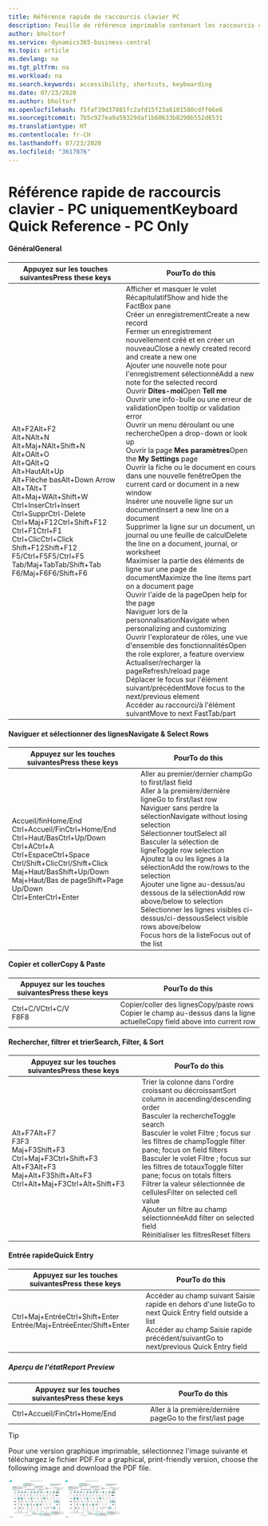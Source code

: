 ```yaml
---
title: Référence rapide de raccourcis clavier PC
description: Feuille de référence imprimable contenant les raccourcis clavier les plus populaires pour les utilisateurs de PC.
author: bholtorf
ms.service: dynamics365-business-central
ms.topic: article
ms.devlang: na
ms.tgt_pltfrm: na
ms.workload: na
ms.search.keywords: accessibility, shortcuts, keyboarding
ms.date: 07/23/2020
ms.author: bholtorf
ms.openlocfilehash: f5faf39d37081fc2afd15f23a6101580cdff66e6
ms.sourcegitcommit: 7b5c927ea9a59329daf1b60633b8290b552d6531
ms.translationtype: HT
ms.contentlocale: fr-CH
ms.lasthandoff: 07/23/2020
ms.locfileid: "3617876"
---
```

# <a name="keyboard-quick-reference---pc-only"></a><span data-ttu-id="583ad-103">Référence rapide de raccourcis clavier - PC uniquement</span><span class="sxs-lookup"><span data-stu-id="583ad-103">Keyboard Quick Reference - PC Only</span></span>

#### <a name="general"></a><span data-ttu-id="583ad-104">Général</span><span class="sxs-lookup"><span data-stu-id="583ad-104">General</span></span>

|<span data-ttu-id="583ad-105">Appuyez sur les touches suivantes</span><span class="sxs-lookup"><span data-stu-id="583ad-105">Press these keys</span></span>|<span data-ttu-id="583ad-106">Pour</span><span class="sxs-lookup"><span data-stu-id="583ad-106">To do this</span></span>|  
|-|-|
|<span data-ttu-id="583ad-107">Alt+F2</span><span class="sxs-lookup"><span data-stu-id="583ad-107">Alt+F2</span></span><br /><span data-ttu-id="583ad-108">Alt+N</span><span class="sxs-lookup"><span data-stu-id="583ad-108">Alt+N</span></span><br /><span data-ttu-id="583ad-109">Alt+Maj+N</span><span class="sxs-lookup"><span data-stu-id="583ad-109">Alt+Shift+N</span></span><br /><span data-ttu-id="583ad-110">Alt+O</span><span class="sxs-lookup"><span data-stu-id="583ad-110">Alt+O</span></span><br /><span data-ttu-id="583ad-111">Alt+Q</span><span class="sxs-lookup"><span data-stu-id="583ad-111">Alt+Q</span></span><br /><span data-ttu-id="583ad-112">Alt+Haut</span><span class="sxs-lookup"><span data-stu-id="583ad-112">Alt+Up</span></span><br /><span data-ttu-id="583ad-113">Alt+Flèche bas</span><span class="sxs-lookup"><span data-stu-id="583ad-113">Alt+Down Arrow</span></span><br /><span data-ttu-id="583ad-114">Alt+T</span><span class="sxs-lookup"><span data-stu-id="583ad-114">Alt+T</span></span><br /><span data-ttu-id="583ad-115">Alt+Maj+W</span><span class="sxs-lookup"><span data-stu-id="583ad-115">Alt+Shift+W</span></span><br /><span data-ttu-id="583ad-116">Ctrl+Inser</span><span class="sxs-lookup"><span data-stu-id="583ad-116">Ctrl+Insert</span></span><br /><span data-ttu-id="583ad-117">Ctrl+Suppr</span><span class="sxs-lookup"><span data-stu-id="583ad-117">Ctrl-Delete</span></span><br /><span data-ttu-id="583ad-118">Ctrl+Maj+F12</span><span class="sxs-lookup"><span data-stu-id="583ad-118">Ctrl+Shift+F12</span></span><br /><span data-ttu-id="583ad-119">Ctrl+F1</span><span class="sxs-lookup"><span data-stu-id="583ad-119">Ctrl+F1</span></span><br /><span data-ttu-id="583ad-120">Ctrl+Clic</span><span class="sxs-lookup"><span data-stu-id="583ad-120">Ctrl+Click</span></span><br /><span data-ttu-id="583ad-121">Shift+F12</span><span class="sxs-lookup"><span data-stu-id="583ad-121">Shift+F12</span></span><br /><span data-ttu-id="583ad-122">F5/Ctrl+F5</span><span class="sxs-lookup"><span data-stu-id="583ad-122">F5/Ctrl+F5</span></span><br /><span data-ttu-id="583ad-123">Tab/Maj+Tab</span><span class="sxs-lookup"><span data-stu-id="583ad-123">Tab/Shift+Tab</span></span><br /><span data-ttu-id="583ad-124">F6/Maj+F6</span><span class="sxs-lookup"><span data-stu-id="583ad-124">F6/Shift+F6</span></span><br />|<span data-ttu-id="583ad-125">Afficher et masquer le volet Récapitulatif</span><span class="sxs-lookup"><span data-stu-id="583ad-125">Show and hide the FactBox pane</span></span><br /><span data-ttu-id="583ad-126">Créer un enregistrement</span><span class="sxs-lookup"><span data-stu-id="583ad-126">Create a new record</span></span><br /><span data-ttu-id="583ad-127">Fermer un enregistrement nouvellement créé et en créer un nouveau</span><span class="sxs-lookup"><span data-stu-id="583ad-127">Close a newly created record and create a new one</span></span><br /><span data-ttu-id="583ad-128">Ajouter une nouvelle note pour l'enregistrement sélectionné</span><span class="sxs-lookup"><span data-stu-id="583ad-128">Add a new note for the selected record</span></span><br /><span data-ttu-id="583ad-129">Ouvrir **Dites-moi**</span><span class="sxs-lookup"><span data-stu-id="583ad-129">Open **Tell me**</span></span><br /><span data-ttu-id="583ad-130">Ouvrir une info-bulle ou une erreur de validation</span><span class="sxs-lookup"><span data-stu-id="583ad-130">Open tooltip or validation error</span></span><br /><span data-ttu-id="583ad-131">Ouvrir un menu déroulant ou une recherche</span><span class="sxs-lookup"><span data-stu-id="583ad-131">Open a drop-down or look up</span></span><br /><span data-ttu-id="583ad-132">Ouvrir la page **Mes paramètres**</span><span class="sxs-lookup"><span data-stu-id="583ad-132">Open the **My Settings** page</span></span><br /><span data-ttu-id="583ad-133">Ouvrir la fiche ou le document en cours dans une nouvelle fenêtre</span><span class="sxs-lookup"><span data-stu-id="583ad-133">Open the current card or document in a new window</span></span><br /><span data-ttu-id="583ad-134">Insérer une nouvelle ligne sur un document</span><span class="sxs-lookup"><span data-stu-id="583ad-134">Insert a new line on a document</span></span><br /><span data-ttu-id="583ad-135">Supprimer la ligne sur un document, un journal ou une feuille de calcul</span><span class="sxs-lookup"><span data-stu-id="583ad-135">Delete the line on a document, journal, or worksheet</span></span><br /><span data-ttu-id="583ad-136">Maximiser la partie des éléments de ligne sur une page de document</span><span class="sxs-lookup"><span data-stu-id="583ad-136">Maximize the line items part on a document page</span></span><br /><span data-ttu-id="583ad-137">Ouvrir l'aide de la page</span><span class="sxs-lookup"><span data-stu-id="583ad-137">Open help for the page</span></span><br /><span data-ttu-id="583ad-138">Naviguer lors de la personnalisation</span><span class="sxs-lookup"><span data-stu-id="583ad-138">Navigate when personalizing and customizing</span></span><br /><span data-ttu-id="583ad-139">Ouvrir l'explorateur de rôles, une vue d'ensemble des fonctionnalités</span><span class="sxs-lookup"><span data-stu-id="583ad-139">Open the role explorer, a feature overview</span></span><br /><span data-ttu-id="583ad-140">Actualiser/recharger la page</span><span class="sxs-lookup"><span data-stu-id="583ad-140">Refresh/reload page</span></span><br /><span data-ttu-id="583ad-141">Déplacer le focus sur l'élément suivant/précédent</span><span class="sxs-lookup"><span data-stu-id="583ad-141">Move focus to the next/previous element</span></span><br /><span data-ttu-id="583ad-142">Accéder au raccourci/à l'élément suivant</span><span class="sxs-lookup"><span data-stu-id="583ad-142">Move to next FastTab/part</span></span>|

#### <a name="navigate--select-rows"></a><span data-ttu-id="583ad-143">Naviguer et sélectionner des lignes</span><span class="sxs-lookup"><span data-stu-id="583ad-143">Navigate & Select Rows</span></span>

|<span data-ttu-id="583ad-144">Appuyez sur les touches suivantes</span><span class="sxs-lookup"><span data-stu-id="583ad-144">Press these keys</span></span>|<span data-ttu-id="583ad-145">Pour</span><span class="sxs-lookup"><span data-stu-id="583ad-145">To do this</span></span>|
|-|-|
|<span data-ttu-id="583ad-146">Accueil/fin</span><span class="sxs-lookup"><span data-stu-id="583ad-146">Home/End</span></span><br /><span data-ttu-id="583ad-147">Ctrl+Accueil/Fin</span><span class="sxs-lookup"><span data-stu-id="583ad-147">Ctrl+Home/End</span></span> <br /><span data-ttu-id="583ad-148">Ctrl+Haut/Bas</span><span class="sxs-lookup"><span data-stu-id="583ad-148">Ctrl+Up/Down</span></span><br /><span data-ttu-id="583ad-149">Ctrl+A</span><span class="sxs-lookup"><span data-stu-id="583ad-149">Ctrl+A</span></span> <br /><span data-ttu-id="583ad-150">Ctrl+Espace</span><span class="sxs-lookup"><span data-stu-id="583ad-150">Ctrl+Space</span></span><br /><span data-ttu-id="583ad-151">Ctrl/Shift+Clic</span><span class="sxs-lookup"><span data-stu-id="583ad-151">Ctrl/Shift+Click</span></span><br /><span data-ttu-id="583ad-152">Maj+Haut/Bas</span><span class="sxs-lookup"><span data-stu-id="583ad-152">Shift+Up/Down</span></span><br /><span data-ttu-id="583ad-153">Maj+Haut/Bas de page</span><span class="sxs-lookup"><span data-stu-id="583ad-153">Shift+Page Up/Down</span></span><br /><span data-ttu-id="583ad-154">Ctrl+Enter</span><span class="sxs-lookup"><span data-stu-id="583ad-154">Ctrl+Enter</span></span>|<span data-ttu-id="583ad-155">Aller au premier/dernier champ</span><span class="sxs-lookup"><span data-stu-id="583ad-155">Go to first/last field</span></span><br /><span data-ttu-id="583ad-156">Aller à la première/dernière ligne</span><span class="sxs-lookup"><span data-stu-id="583ad-156">Go to first/last row</span></span><br /><span data-ttu-id="583ad-157">Naviguer sans perdre la sélection</span><span class="sxs-lookup"><span data-stu-id="583ad-157">Navigate without losing selection</span></span><br /><span data-ttu-id="583ad-158">Sélectionner tout</span><span class="sxs-lookup"><span data-stu-id="583ad-158">Select all</span></span><br /><span data-ttu-id="583ad-159">Basculer la sélection de ligne</span><span class="sxs-lookup"><span data-stu-id="583ad-159">Toggle row selection</span></span><br /> <span data-ttu-id="583ad-160">Ajoutez la ou les lignes à la sélection</span><span class="sxs-lookup"><span data-stu-id="583ad-160">Add the row/rows to the selection</span></span><br /><span data-ttu-id="583ad-161">Ajouter une ligne au-dessus/au dessous de la sélection</span><span class="sxs-lookup"><span data-stu-id="583ad-161">Add row above/below to selection</span></span><br /><span data-ttu-id="583ad-162">Sélectionner les lignes visibles ci-dessus/ci-dessous</span><span class="sxs-lookup"><span data-stu-id="583ad-162">Select visible rows above/below</span></span> <br /><span data-ttu-id="583ad-163">Focus hors de la liste</span><span class="sxs-lookup"><span data-stu-id="583ad-163">Focus out of the list</span></span>|

#### <a name="copy--paste"></a><span data-ttu-id="583ad-164">Copier et coller</span><span class="sxs-lookup"><span data-stu-id="583ad-164">Copy & Paste</span></span>

|<span data-ttu-id="583ad-165">Appuyez sur les touches suivantes</span><span class="sxs-lookup"><span data-stu-id="583ad-165">Press these keys</span></span>|<span data-ttu-id="583ad-166">Pour</span><span class="sxs-lookup"><span data-stu-id="583ad-166">To do this</span></span>|
|-|-|
|<span data-ttu-id="583ad-167">Ctrl+C/V</span><span class="sxs-lookup"><span data-stu-id="583ad-167">Ctrl+C/V</span></span><br /><span data-ttu-id="583ad-168">F8</span><span class="sxs-lookup"><span data-stu-id="583ad-168">F8</span></span>|<span data-ttu-id="583ad-169">Copier/coller des lignes</span><span class="sxs-lookup"><span data-stu-id="583ad-169">Copy/paste rows</span></span><br /><span data-ttu-id="583ad-170">Copier le champ au-dessus dans la ligne actuelle</span><span class="sxs-lookup"><span data-stu-id="583ad-170">Copy field above into current row</span></span>|

#### <a name="search-filter--sort"></a><span data-ttu-id="583ad-171">Rechercher, filtrer et trier</span><span class="sxs-lookup"><span data-stu-id="583ad-171">Search, Filter, & Sort</span></span>

|<span data-ttu-id="583ad-172">Appuyez sur les touches suivantes</span><span class="sxs-lookup"><span data-stu-id="583ad-172">Press these keys</span></span>|<span data-ttu-id="583ad-173">Pour</span><span class="sxs-lookup"><span data-stu-id="583ad-173">To do this</span></span>|
|-|-|
|<span data-ttu-id="583ad-174">Alt+F7</span><span class="sxs-lookup"><span data-stu-id="583ad-174">Alt+F7</span></span><br /><span data-ttu-id="583ad-175">F3</span><span class="sxs-lookup"><span data-stu-id="583ad-175">F3</span></span><br /><span data-ttu-id="583ad-176">Maj+F3</span><span class="sxs-lookup"><span data-stu-id="583ad-176">Shift+F3</span></span><br /><span data-ttu-id="583ad-177">Ctrl+Maj+F3</span><span class="sxs-lookup"><span data-stu-id="583ad-177">Ctrl+Shift+F3</span></span><br /><span data-ttu-id="583ad-178">Alt+F3</span><span class="sxs-lookup"><span data-stu-id="583ad-178">Alt+F3</span></span><br /><span data-ttu-id="583ad-179">Maj+Alt+F3</span><span class="sxs-lookup"><span data-stu-id="583ad-179">Shift+Alt+F3</span></span><br /><span data-ttu-id="583ad-180">Ctrl+Alt+Maj+F3</span><span class="sxs-lookup"><span data-stu-id="583ad-180">Ctrl+Alt+Shift+F3</span></span>|<span data-ttu-id="583ad-181">Trier la colonne dans l'ordre croissant ou décroissant</span><span class="sxs-lookup"><span data-stu-id="583ad-181">Sort column in ascending/descending order</span></span><br /><span data-ttu-id="583ad-182">Basculer la recherche</span><span class="sxs-lookup"><span data-stu-id="583ad-182">Toggle search</span></span><br /><span data-ttu-id="583ad-183">Basculer le volet Filtre ; focus sur les filtres de champ</span><span class="sxs-lookup"><span data-stu-id="583ad-183">Toggle filter pane; focus on field filters</span></span><br /><span data-ttu-id="583ad-184">Basculer le volet Filtre ; focus sur les filtres de totaux</span><span class="sxs-lookup"><span data-stu-id="583ad-184">Toggle filter pane; focus on totals filters</span></span><br /><span data-ttu-id="583ad-185">Filtrer la valeur sélectionnée de cellules</span><span class="sxs-lookup"><span data-stu-id="583ad-185">Filter on selected cell value</span></span><br /><span data-ttu-id="583ad-186">Ajouter un filtre au champ sélectionnée</span><span class="sxs-lookup"><span data-stu-id="583ad-186">Add filter on selected field</span></span><br /><span data-ttu-id="583ad-187">Réinitialiser les filtres</span><span class="sxs-lookup"><span data-stu-id="583ad-187">Reset filters</span></span>|

#### <a name="quick-entry"></a><span data-ttu-id="583ad-188">Entrée rapide</span><span class="sxs-lookup"><span data-stu-id="583ad-188">Quick Entry</span></span>

|<span data-ttu-id="583ad-189">Appuyez sur les touches suivantes</span><span class="sxs-lookup"><span data-stu-id="583ad-189">Press these keys</span></span>|<span data-ttu-id="583ad-190">Pour</span><span class="sxs-lookup"><span data-stu-id="583ad-190">To do this</span></span>|
|-|-|
|<span data-ttu-id="583ad-191">Ctrl+Maj+Entrée</span><span class="sxs-lookup"><span data-stu-id="583ad-191">Ctrl+Shift+Enter</span></span><br /><span data-ttu-id="583ad-192">Entrée/Maj+Entrée</span><span class="sxs-lookup"><span data-stu-id="583ad-192">Enter/Shift+Enter</span></span>|<span data-ttu-id="583ad-193">Accéder au champ suivant Saisie rapide en dehors d'une liste</span><span class="sxs-lookup"><span data-stu-id="583ad-193">Go to next Quick Entry field outside a list</span></span><br /><span data-ttu-id="583ad-194">Accéder au champ Saisie rapide précédent/suivant</span><span class="sxs-lookup"><span data-stu-id="583ad-194">Go to next/previous Quick Entry field</span></span>|

##### <a name="report-preview"></a><span data-ttu-id="583ad-195">Aperçu de l'état</span><span class="sxs-lookup"><span data-stu-id="583ad-195">Report Preview</span></span>

|<span data-ttu-id="583ad-196">Appuyez sur les touches suivantes</span><span class="sxs-lookup"><span data-stu-id="583ad-196">Press these keys</span></span>|<span data-ttu-id="583ad-197">Pour</span><span class="sxs-lookup"><span data-stu-id="583ad-197">To do this</span></span>|
|-|-|
|<span data-ttu-id="583ad-198">Ctrl+Accueil/Fin</span><span class="sxs-lookup"><span data-stu-id="583ad-198">Ctrl+Home/End</span></span>|<span data-ttu-id="583ad-199">Aller à la première/dernière page</span><span class="sxs-lookup"><span data-stu-id="583ad-199">Go to the first/last page</span></span>|

> [!TIP]
> <span data-ttu-id="583ad-200">Pour une version graphique imprimable, sélectionnez l'image suivante et téléchargez le fichier PDF.</span><span class="sxs-lookup"><span data-stu-id="583ad-200">For a graphical, print-friendly version, choose the following image and download the PDF file.</span></span>
>
> <span data-ttu-id="583ad-201">[![Icône qui ouvre un PDF](media/keyboard_shortcut_inline.png)](media/keyboard_shortcuts.pdf)</span><span class="sxs-lookup"><span data-stu-id="583ad-201">[![Icon that opens a PDF](media/keyboard_shortcut_inline.png)](media/keyboard_shortcuts.pdf)</span></span>
